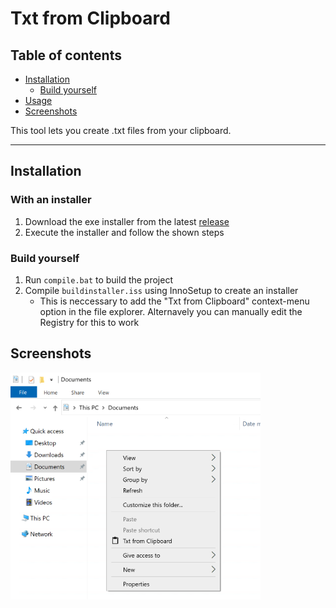 # Txt from Clipboard

## Table of contents
* [Installation](#installation)
    * [Build yourself](#build-yourself)
* [Usage](#usage)
* [Screenshots](screenshots)

This tool lets you create .txt files from your clipboard.

***

## Installation

### With an installer
1. Download the exe installer from the latest [release](https://github.com/IchbinLuka/TxtFromClipboard)
2. Execute the installer and follow the shown steps

### Build yourself
1. Run `compile.bat` to build the project
2. Compile `buildinstaller.iss` using InnoSetup to create an installer
    * This is neccessary to add the "Txt from Clipboard" context-menu option in the file explorer. Alternavely you can manually edit the Registry for this to work


## Screenshots
<img src="screenshots/screenshot.png" width="400"/>